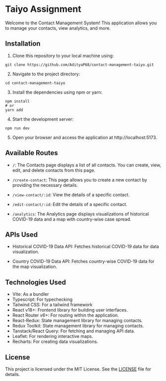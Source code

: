# Taiyo Assignment

Welcome to the Contact Management System! This application allows you to manage your contacts, view analytics, and more.

## Installation

1. Clone this repository to your local machine using:

```
git clone https://github.com/AdityaP68/contact-management-taiyo.git

```

2. Navigate to the project directory:

```
cd contact-management-taiyo

```

3. Install the dependencies using npm or yarn:

```
npm install
# or
yarn add
```

4. Start the development server:

```
npm run dev

```


5. Open your browser and access the application at http://localhost:5173.

## Available Routes

- `/`: The Contacts page displays a list of all contacts. You can create, view, edit, and delete contacts from this page.

- `/create-contact`: This page allows you to create a new contact by providing the necessary details.

- `/view-contact/:id`: View the details of a specific contact.

- `/edit-contact/:id`: Edit the details of a specific contact.

- `/analytics`: The Analytics page displays visualizations of historical COVID-19 data and a map with country-wise case spread.

## APIs Used

- Historical COVID-19 Data API: Fetches historical COVID-19 data for data visualization.

- Country COVID-19 Data API: Fetches country-wise COVID-19 data for the map visualization.

## Technologies Used

- Vite: As a bundler
- Typescript: For typechecking
- Tailwind CSS: For a tailwind framework
- React v18+: Frontend library for building user interfaces.
- React Router v6+: For routing within the application.
- React-Redux: State management library for managing contacts.
- Redux Toolkit: State management library for managing contacts.
- Tanstack/React Query: For fetching and managing API data.
- Leaflet: For rendering interactive maps.
- Recharts: For creating data visualizations.



## License

This project is licensed under the MIT License. See the [LICENSE](LICENSE) file for details.
